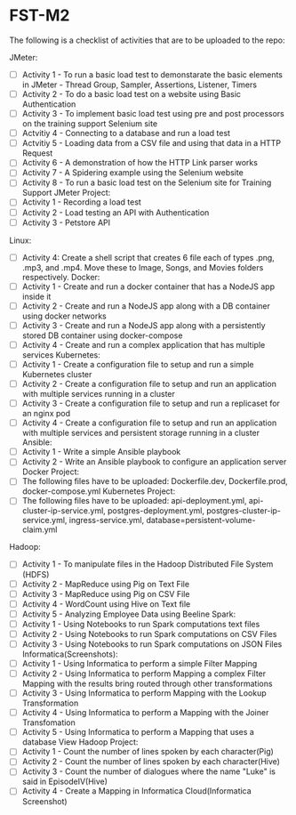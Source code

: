 # FST-M2

The following is a checklist of activities that are to be uploaded to the repo:

JMeter:
- [ ] Activity 1 - To run a basic load test to demonstarate the basic elements in JMeter - Thread Group, Sampler, Assertions, Listener, Timers
- [ ] Activity 2 - To do a basic load test on a website using Basic Authentication
- [ ] Activity 3 - To implement basic load test using pre and post processors on the training support Selenium site
- [ ] Actvitiy 4 - Connecting to a database and run a load test
- [ ] Actvitiy 5 - Loading data from a CSV file and using that data in a HTTP Request
- [ ] Activity 6 - A demonstration of how the HTTP Link parser works
- [ ] Activity 7 - A Spidering example using the Selenium website
- [ ] Activity 8 - To run a basic load test on the Selenium site for Training Support
JMeter Project:
- [ ] Activity 1 - Recording a load test
- [ ] Activity 2 - Load testing an API with Authentication
- [ ] Activity 3 - Petstore API

Linux:
- [ ] Activity 4: Create a shell script that creates 6 file each of types .png, .mp3, and .mp4. Move these to Image, Songs, and Movies folders respectively.
Docker:
- [ ] Activity 1 - Create and run a docker container that has a NodeJS app inside it
- [ ] Activity 2 - Create and run a NodeJS app along with a DB container using docker networks
- [ ] Activity 3 - Create and run a NodeJS app along with a persistently stored DB container using docker-compose
- [ ] Activity 4 - Create and run a complex application that has multiple services
Kubernetes:
- [ ] Activity 1 - Create a configuration file to setup and run a simple Kubernetes cluster
- [ ] Activity 2 - Create a configuration file to setup and run an application with multiple services running in a cluster
- [ ] Activity 3 - Create a configuration file to setup and run a replicaset for an nginx pod
- [ ] Activity 4 - Create a configuration file to setup and run an application with multiple services and persistent storage running in a cluster
Ansible:
- [ ] Activity 1 - Write a simple Ansible playbook
- [ ] Activity 2 - Write an Ansible playbook to configure an application server
Docker Project:
- [ ] The following files have to be uploaded: Dockerfile.dev, Dockerfile.prod, docker-compose.yml
Kubernetes Project:
- [ ] The following files have to be uploaded: api-deployment.yml, api-cluster-ip-service.yml, postgres-deployment.yml, postgres-cluster-ip-service.yml, ingress-service.yml, database=persistent-volume-claim.yml

Hadoop:
- [ ] Activity 1 - To manipulate files in the Hadoop Distributed File System (HDFS)
- [ ] Activity 2 - MapReduce using Pig on Text File
- [ ] Activity 3 - MapReduce using Pig on CSV File
- [ ] Activity 4 - WordCount using Hive on Text file
- [ ] Activity 5 - Analyzing Employee Data using Beeline
Spark: 
- [ ] Activity 1 - Using Notebooks to run Spark computations text files
- [ ] Activity 2 - Using Notebooks to run Spark computations on CSV Files
- [ ] Activity 3 - Using Notebooks to run Spark computations on JSON Files
Informatica(Screenshots):
- [ ] Activity 1 - Using Informatica to perform a simple Filter Mapping
- [ ] Activity 2 - Using Informatica to perform Mapping a complex Filter Mapping with the results bring routed through other transformations
- [ ] Activity 3 - Using Informatica to perform Mapping with the Lookup Transformation
- [ ] Activity 4 - Using Informatica to perform a Mapping with the Joiner Transfomation
- [ ] Activity 5 - Using Informatica to perform a Mapping that uses a database View
Hadoop Project:
- [ ] Activity 1 - Count the number of lines spoken by each character(Pig)
- [ ] Activity 2 - Count the number of lines spoken by each character(Hive)
- [ ] Activity 3 - Count the number of dialogues where the name "Luke" is said in EpisodeIV(Hive)
- [ ] Activity 4 - Create a Mapping in Informatica Cloud(Informatica Screenshot)
